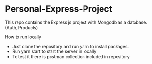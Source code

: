 # Personal-Express-Project

This repo contains the Express js project with Mongodb as a database. (Auth, Products)

How to run locally

- Just clone the repository and run yarn to install packages.
- Run yarn start to start the server in locally
- To test it there is postman collection included in repository
